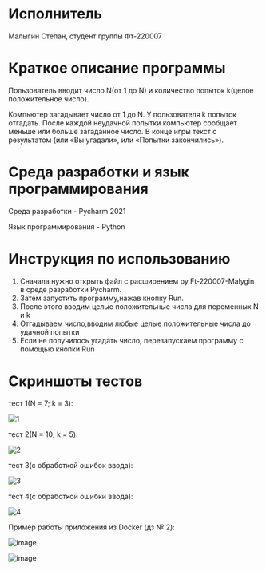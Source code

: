 # Исполнитель
Малыгин Степан, студент группы Фт-220007
# Краткое описание программы
Пользователь вводит число N(от 1 до N) и количество попыток k(целое положительное число).

Компьютер загадывает число от 1 до N. У пользователя k попыток отгадать. После каждой неудачной попытки компьютер сообщает меньше или больше загаданное число. В конце игры текст с результатом (или «Вы угадали», или «Попытки закончились»).
# Среда разработки и язык программирования
Среда разработки - Pycharm 2021

Язык программирования - Python 
# Инструкция по использованию 
1) Сначала нужно открыть файл с расширением py Ft-220007-Malygin в среде разработки Pycharm.
2) Затем запустить программу,нажав кнопку Run.
3) После этого вводим целые положительные числа для переменных N и k
4) Отгадываем число,вводим любые целые положительные числа до удачной попытки
5) Если не получилось угадать число, перезапускаем программу с помощью кнопки Run
# Скриншоты тестов

тест 1(N = 7; k = 3):

![1](https://github.com/malygin04/lab10/assets/102820638/d011cc1d-a1d2-4a50-8a4d-a2a8fdc4f6dd)

тест 2(N = 10; k = 5):

![2](https://github.com/malygin04/lab10/assets/102820638/fd7db546-7261-4b75-a4d0-a7f93e1d5a12)

тест 3(с обработкой ошибок ввода):

![3](https://github.com/malygin04/lab10/assets/102820638/ff7cb86a-a609-45f7-9297-5ed65d44c03f)

тест 4(с обработкой ошибки ввода):

![4](https://github.com/malygin04/lab10/assets/102820638/6e51a39b-b43a-45e9-be80-11d5e8ab06ed)

Пример работы приложения из Docker (дз № 2):

![image](https://github.com/user-attachments/assets/5107a50f-92c1-43d2-8265-d0a45f1a0434)

![image](https://github.com/user-attachments/assets/d1d5c1f9-9ff7-431a-8ee6-407fc294e6e0)

